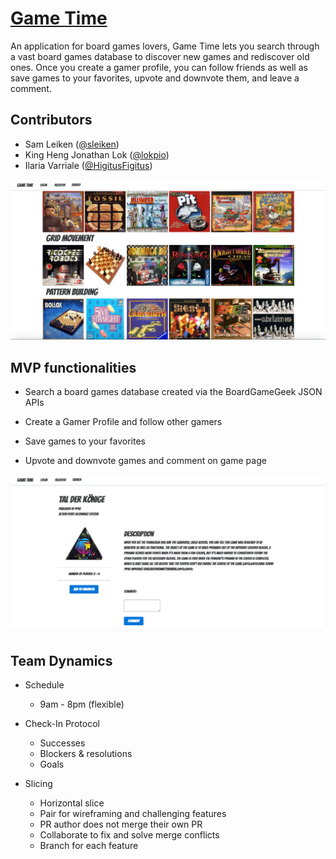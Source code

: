 # [Game Time](https://gametime-.herokuapp.com/)

An application for board games lovers, Game Time lets you search through a vast board games database to discover new games and rediscover old ones. 
Once you create a gamer profile, you can follow friends as well as save games to your favorites, upvote and downvote them, and leave a comment.  

## Contributors

* Sam Leiken ([@sleiken](https://github.com/sleiken))
* King Heng Jonathan Lok ([@lokpio](http://github.com/elliedori))
* Ilaria Varriale ([@HigitusFigitus](http://github.com/HigitusFigitus))  
  

![Image of Game Time Homepage](/public/game_time.png)  
  
## MVP functionalities

* Search a board games database created via the BoardGameGeek JSON APIs

* Create a Gamer Profile and follow other gamers

* Save games to your favorites

* Upvote and downvote games and comment on game page  
  

![Image of Game Time single game page](/public/game_page.png)  


## Team Dynamics

* Schedule
  * 9am - 8pm (flexible)

* Check-In Protocol
  * Successes
  * Blockers & resolutions
  * Goals

* Slicing
  * Horizontal slice
  * Pair for wireframing and challenging features
  * PR author does not merge their own PR
  * Collaborate to fix and solve merge conflicts
  * Branch for each feature
